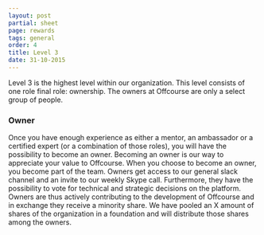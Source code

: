 ```yaml
---
layout: post
partial: sheet
page: rewards
tags: general
order: 4
title: Level 3
date: 31-10-2015
---
```

Level 3 is the highest level within our organization. This level consists of one role final role: ownership. The owners at Offcourse are only a select group of people.

### Owner

Once you have enough experience as either a mentor, an ambassador or a certified expert (or a combination of those roles), you will have the possibility to become an owner. Becoming an owner is our way to appreciate your value to Offcourse. When you choose to become an owner, you become part of the team. Owners get access to our general slack channel and an invite to our weekly Skype call. Furthermore, they have the possibility to vote for technical and strategic decisions on the platform. Owners are thus actively contributing to the development of Offcourse and in exchange they receive a minority share. We have pooled an X amount of shares of the organization in a foundation and will distribute those shares among the owners.
